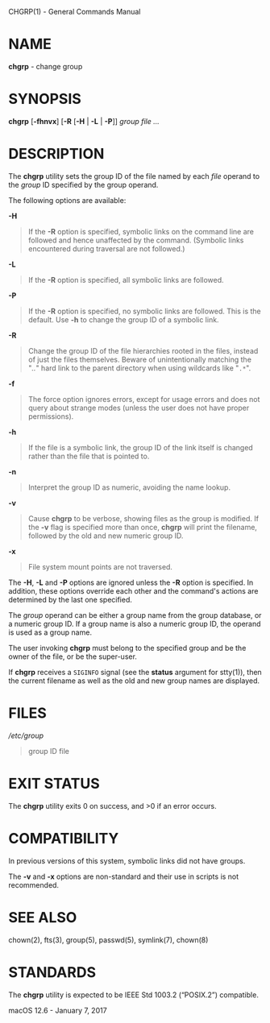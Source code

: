 CHGRP(1) - General Commands Manual

# NAME

**chgrp** - change group

# SYNOPSIS

**chgrp**
\[**-fhnvx**]
\[**-R**
\[**-H**&nbsp;|&nbsp;**-L**&nbsp;|&nbsp;**-P**]]
*group*
*file&nbsp;...*

# DESCRIPTION

The
**chgrp**
utility sets the group ID of the file named by each
*file*
operand to the
*group*
ID specified by the group operand.

The following options are available:

**-H**

> If the
> **-R**
> option is specified, symbolic links on the command line are followed
> and hence unaffected by the command.
> (Symbolic links encountered during traversal are not followed.)

**-L**

> If the
> **-R**
> option is specified, all symbolic links are followed.

**-P**

> If the
> **-R**
> option is specified, no symbolic links are followed.
> This is the default.
> Use
> **-h**
> to change the group ID of a symbolic link.

**-R**

> Change the group ID of the file hierarchies rooted in the files,
> instead of just the files themselves.
> Beware of unintentionally matching the
> "*..*"
> hard link to the parent directory when using wildcards like
> "`.*`".

**-f**

> The force option ignores errors, except for usage errors and does not
> query about strange modes (unless the user does not have proper permissions).

**-h**

> If the file is a symbolic link, the group ID of the link itself is changed
> rather than the file that is pointed to.

**-n**

> Interpret the group ID as numeric, avoiding the name lookup.

**-v**

> Cause
> **chgrp**
> to be verbose, showing files as the group is modified.
> If the
> **-v**
> flag is specified more than once,
> **chgrp**
> will print the filename, followed by the old and new numeric group ID.

**-x**

> File system mount points are not traversed.

The
**-H**,
**-L**
and
**-P**
options are ignored unless the
**-R**
option is specified.
In addition, these options override each other and the
command's actions are determined by the last one specified.

The
*group*
operand can be either a group name from the group database,
or a numeric group ID.
If a group name is also a numeric group ID, the operand is used as a
group name.

The user invoking
**chgrp**
must belong to the specified group and be the owner of the file,
or be the super-user.

If
**chgrp**
receives a
`SIGINFO`
signal (see the
**status**
argument for
stty(1)),
then the current filename as well as the old and new group names are
displayed.

# FILES

*/etc/group*

> group ID file

# EXIT STATUS

The **chgrp** utility exits&#160;0 on success, and&#160;&gt;0 if an error occurs.

# COMPATIBILITY

In previous versions of this system, symbolic links did not have groups.

The
**-v**
and
**-x**
options are non-standard and their use in scripts is not recommended.

# SEE ALSO

chown(2),
fts(3),
group(5),
passwd(5),
symlink(7),
chown(8)

# STANDARDS

The
**chgrp**
utility is expected to be
IEEE Std 1003.2 (&#8220;POSIX.2&#8221;)
compatible.

macOS 12.6 - January 7, 2017
